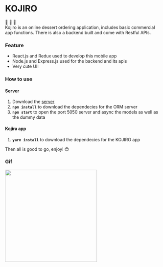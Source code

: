 # KOJIRO 

🍰 🍰 🍰 <br/>
Kojiro is an online dessert ordering application, includes basic commercial app functions. There is also a backend built and come with Restful APIs.

### Feature

- React.js and Redux used to develop this mobile app
- Node.js and Express.js used for the backend and its apis
- Very cute UI!

### How to use

#### Server
1. Download the [server](https://github.com/Ellie-Y/Kojiro-Server)
2. **`npm install`** to download the dependecies for the ORM server
3. **`npm start`** to open the port 5050 server and async the models as well as the dummy data

#### Kojira app
1. **`yarn install`** to download the dependecies for the KOJIRO app

Then all is good to go, enjoy! 😊

### Gif
<img src="https://github.com/Ellie-Y/Dessert-App/blob/master/demo.gif" width="300px">
